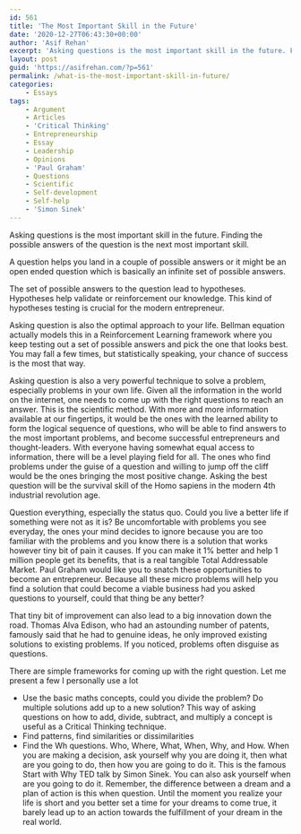 ```yaml
---
id: 561
title: 'The Most Important Skill in the Future'
date: '2020-12-27T06:43:30+00:00'
author: 'Asif Rehan'
excerpt: 'Asking questions is the most important skill in the future. Finding the possible answers of the question is the next most important skill.'
layout: post
guid: 'https://asifrehan.com/?p=561'
permalink: /what-is-the-most-important-skill-in-future/
categories:
    - Essays
tags:
    - Argument
    - Articles
    - 'Critical Thinking'
    - Entrepreneurship
    - Essay
    - Leadership
    - Opinions
    - 'Paul Graham'
    - Questions
    - Scientific
    - Self-development
    - Self-help
    - 'Simon Sinek'
---
```


Asking questions is the most important skill in the future. Finding the possible answers of the question is the next most important skill.

A question helps you land in a couple of possible answers or it might be an open ended question which is basically an infinite set of possible answers.

The set of possible answers to the question lead to hypotheses. Hypotheses help validate or reinforcement our knowledge. This kind of hypotheses testing is crucial for the modern entrepreneur.

Asking question is also the optimal approach to your life. Bellman equation actually models this in a Reinforcement Learning framework where you keep testing out a set of possible answers and pick the one that looks best. You may fall a few times, but statistically speaking, your chance of success is the most that way.

Asking question is also a very powerful technique to solve a problem, especially problems in your own life. Given all the information in the world on the internet, one needs to come up with the right questions to reach an answer. This is the scientific method. With more and more information available at our fingertips, it would be the ones with the learned ability to form the logical sequence of questions, who will be able to find answers to the most important problems, and become successful entrepreneurs and thought-leaders. With everyone having somewhat equal access to information, there will be a level playing field for all. The ones who find problems under the guise of a question and willing to jump off the cliff would be the ones bringing the most positive change. Asking the best question will be the survival skill of the Homo sapiens in the modern 4th industrial revolution age.

Question everything, especially the status quo. Could you live a better life if something were not as it is? Be uncomfortable with problems you see everyday, the ones your mind decides to ignore because you are too familiar with the problems and you know there is a solution that works however tiny bit of pain it causes. If you can make it 1% better and help 1 million people get its benefits, that is a real tangible Total Addressable Market. Paul Graham would like you to snatch these opportunities to become an entrepreneur. Because all these micro problems will help you find a solution that could become a viable business had you asked questions to yourself, could that thing be any better?

That tiny bit of improvement can also lead to a big innovation down the road. Thomas Alva Edison, who had an astounding number of patents, famously said that he had to genuine ideas, he only improved existing solutions to existing problems. If you noticed, problems often disguise as questions.

There are simple frameworks for coming up with the right question. Let me present a few I personally use a lot

- Use the basic maths concepts, could you divide the problem? Do multiple solutions add up to a new solution? This way of asking questions on how to add, divide, subtract, and multiply a concept is useful as a Critical Thinking technique.
- Find patterns, find similarities or dissimilarities
- Find the Wh questions. Who, Where, What, When, Why, and How. When you are making a decision, ask yourself why you are doing it, then what are you going to do, then how you are going to do it. This is the famous Start with Why TED talk by Simon Sinek. You can also ask yourself when are you going to do it. Remember, the difference between a dream and a plan of action is this when question. Until the moment you realize your life is short and you better set a time for your dreams to come true, it barely lead up to an action towards the fulfillment of your dream in the real world.